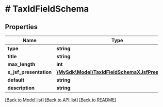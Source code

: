 # # TaxIdFieldSchema

## Properties

Name | Type | Description | Notes
------------ | ------------- | ------------- | -------------
**type** | **string** |  | [optional]
**title** | **string** |  | [optional]
**max_length** | **int** |  | [optional]
**x_jsf_presentation** | [**\MySdk\Model\TaxIdFieldSchemaXJsfPresentation**](TaxIdFieldSchemaXJsfPresentation.md) |  | [optional]
**default** | **string** |  | [optional]
**description** | **string** |  | [optional]

[[Back to Model list]](../../README.md#models) [[Back to API list]](../../README.md#endpoints) [[Back to README]](../../README.md)
